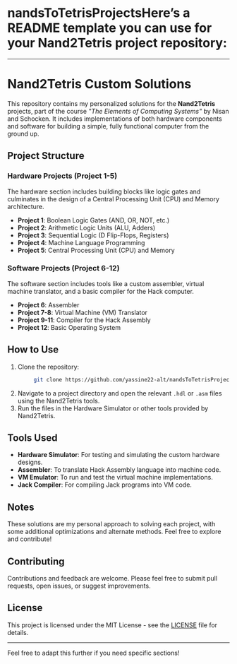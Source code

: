 # nandsToTetrisProjectsHere’s a README template you can use for your Nand2Tetris project repository:

---

# Nand2Tetris Custom Solutions

This repository contains my personalized solutions for the **Nand2Tetris** projects, part of the course _"The Elements of Computing Systems"_ by Nisan and Schocken. It includes implementations of both hardware components and software for building a simple, fully functional computer from the ground up.

## Project Structure

### Hardware Projects (Project 1-5)
The hardware section includes building blocks like logic gates and culminates in the design of a Central Processing Unit (CPU) and Memory architecture.

- **Project 1**: Boolean Logic Gates (AND, OR, NOT, etc.)
- **Project 2**: Arithmetic Logic Units (ALU, Adders)
- **Project 3**: Sequential Logic (D Flip-Flops, Registers)
- **Project 4**: Machine Language Programming
- **Project 5**: Central Processing Unit (CPU) and Memory

### Software Projects (Project 6-12)
The software section includes tools like a custom assembler, virtual machine translator, and a basic compiler for the Hack computer.

- **Project 6**: Assembler
- **Project 7-8**: Virtual Machine (VM) Translator
- **Project 9-11**: Compiler for the Hack Assembly
- **Project 12**: Basic Operating System

## How to Use

1. Clone the repository:
   ```bash
        git clone https://github.com/yassine22-alt/nandsToTetrisProjects.git
   
2. Navigate to a project directory and open the relevant `.hdl` or `.asm` files using the Nand2Tetris tools.
3. Run the files in the Hardware Simulator or other tools provided by Nand2Tetris.

## Tools Used

- **Hardware Simulator**: For testing and simulating the custom hardware designs.
- **Assembler**: To translate Hack Assembly language into machine code.
- **VM Emulator**: To run and test the virtual machine implementations.
- **Jack Compiler**: For compiling Jack programs into VM code.

## Notes
These solutions are my personal approach to solving each project, with some additional optimizations and alternate methods. Feel free to explore and contribute!

## Contributing
Contributions and feedback are welcome. Please feel free to submit pull requests, open issues, or suggest improvements.

## License
This project is licensed under the MIT License - see the [LICENSE](LICENSE) file for details.

---

Feel free to adapt this further if you need specific sections!
